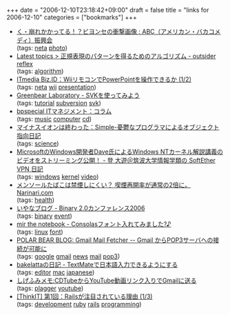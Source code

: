 +++
date = "2006-12-10T23:18:42+09:00"
draft = false
title = "links for 2006-12-10"
categories = ["bookmarks"]
+++

<ul class="delicious">
	<li>
		<div class="delicious-link"><a href="http://abcdane.net/blog/archives/200612/beyo_zura_taped.html">く・崩れかかってる！？ビヨンセの衝撃画像 : ABC（アメリカン・バカコメディ）振興会</a></div>
		<div class="delicious-tags">(tags: <a href="http://del.icio.us/nobu666/neta">neta</a> <a href="http://del.icio.us/nobu666/photo">photo</a>)</div>
	</li>
	<li>
		<div class="delicious-link"><a href="http://piro.sakura.ne.jp/latest/blosxom/mozilla/extension/xulmigemo/2006-12-02_algorithm.htm">Latest topics &gt; 正規表現のパターンを得るためのアルゴリズム - outsider reflex</a></div>
		<div class="delicious-tags">(tags: <a href="http://del.icio.us/nobu666/algorithm">algorithm</a>)</div>
	</li>
	<li>
		<div class="delicious-link"><a href="http://www.itmedia.co.jp/bizid/articles/0612/08/news120.html">ITmedia Biz.ID：WiiリモコンでPowerPointを操作できるか (1/2)</a></div>
		<div class="delicious-tags">(tags: <a href="http://del.icio.us/nobu666/neta">neta</a> <a href="http://del.icio.us/nobu666/wii">wii</a> <a href="http://del.icio.us/nobu666/presentation">presentation</a>)</div>
	</li>
	<li>
		<div class="delicious-link"><a href="http://mono.kmc.gr.jp/~yhara/w/?SvkTutorial">Greenbear Laboratory - SVKを使ってみよう</a></div>
		<div class="delicious-tags">(tags: <a href="http://del.icio.us/nobu666/tutorial">tutorial</a> <a href="http://del.icio.us/nobu666/subversion">subversion</a> <a href="http://del.icio.us/nobu666/svk">svk</a>)</div>
	</li>
	<li>
		<div class="delicious-link"><a href="http://premium.nikkeibp.co.jp/itm/col/suzuki/57/index.shtml">bpspecial ITマネジメント：コラム</a></div>
		<div class="delicious-tags">(tags: <a href="http://del.icio.us/nobu666/music">music</a> <a href="http://del.icio.us/nobu666/computer">computer</a> <a href="http://del.icio.us/nobu666/cd">cd</a>)</div>
	</li>
	<li>
		<div class="delicious-link"><a href="http://simple-u.jp/pdone.php?id=682">マイナスイオンは終わった：Simple-憂鬱なプログラマによるオブジェクト指向日記</a></div>
		<div class="delicious-tags">(tags: <a href="http://del.icio.us/nobu666/science">science</a>)</div>
	</li>
	<li>
		<div class="delicious-link"><a href="http://d.hatena.ne.jp/softether/20061209#p2">MicrosoftのWindows開発者Dave氏によるWindows NTカーネル解説講義のビデオをストリーミング公開！ - 登 大遊＠筑波大学情報学類の SoftEther VPN 日記</a></div>
		<div class="delicious-tags">(tags: <a href="http://del.icio.us/nobu666/windows">windows</a> <a href="http://del.icio.us/nobu666/kernel">kernel</a> <a href="http://del.icio.us/nobu666/video">video</a>)</div>
	</li>
	<li>
		<div class="delicious-link"><a href="http://www.narinari.com/Nd/2006126820.html?xml">メンソールたばこは禁煙しにくい？ 喫煙再開率が通常の2倍に。 Narinari.com</a></div>
		<div class="delicious-tags">(tags: <a href="http://del.icio.us/nobu666/health">health</a>)</div>
	</li>
	<li>
		<div class="delicious-link"><a href="http://0xcc.net/blog/archives/000149.html">いやなブログ - Binary 2.0カンファレンス2006</a></div>
		<div class="delicious-tags">(tags: <a href="http://del.icio.us/nobu666/binary">binary</a> <a href="http://del.icio.us/nobu666/event">event</a>)</div>
	</li>
	<li>
		<div class="delicious-link"><a href="http://d.hatena.ne.jp/mir/20061209/p2">mir the notebook - Consolasフォント入れてみました?♪</a></div>
		<div class="delicious-tags">(tags: <a href="http://del.icio.us/nobu666/linux">linux</a> <a href="http://del.icio.us/nobu666/font">font</a>)</div>
	</li>
	<li>
		<div class="delicious-link"><a href="http://akihitok.typepad.jp/blog/2006/12/gmail_mail_fetc_2e47.html">POLAR BEAR BLOG: Gmail Mail Fetcher -- Gmail からPOP3サーバへの接続が可能に</a></div>
		<div class="delicious-tags">(tags: <a href="http://del.icio.us/nobu666/google">google</a> <a href="http://del.icio.us/nobu666/gmail">gmail</a> <a href="http://del.icio.us/nobu666/news">news</a> <a href="http://del.icio.us/nobu666/mail">mail</a> <a href="http://del.icio.us/nobu666/pop3">pop3</a>)</div>
	</li>
	<li>
		<div class="delicious-link"><a href="http://d.hatena.ne.jp/bakelatta/20061117/p3">bakelattaの日記 - TextMateで日本語入力できるようにする</a></div>
		<div class="delicious-tags">(tags: <a href="http://del.icio.us/nobu666/editor">editor</a> <a href="http://del.icio.us/nobu666/mac">mac</a> <a href="http://del.icio.us/nobu666/japanese">japanese</a>)</div>
	</li>
	<li>
		<div class="delicious-link"><a href="http://blog.livedoor.jp/hakin/archives/50776053.html">しげふみメモ:CDTubeからYouTube動画リンク入りでGmailに送る</a></div>
		<div class="delicious-tags">(tags: <a href="http://del.icio.us/nobu666/plagger">plagger</a> <a href="http://del.icio.us/nobu666/youtube">youtube</a>)</div>
	</li>
	<li>
		<div class="delicious-link"><a href="http://www.thinkit.co.jp/free/article/0605/2/1/">[ThinkIT] 第1回：Railsが注目されている理由 (1/3)</a></div>
		<div class="delicious-tags">(tags: <a href="http://del.icio.us/nobu666/development">development</a> <a href="http://del.icio.us/nobu666/ruby">ruby</a> <a href="http://del.icio.us/nobu666/rails">rails</a> <a href="http://del.icio.us/nobu666/programming">programming</a>)</div>
	</li>
</ul>
